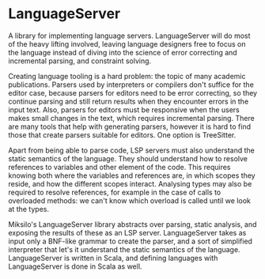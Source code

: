 LanguageServer
=====
A library for implementing language servers. LanguageServer will do most of the heavy lifting involved, leaving language designers free to focus on the language instead of diving into the science of error correcting and incremental parsing, and constraint solving.

Creating language tooling is a hard problem: the topic of many academic publications. Parsers used by interpreters or compilers don't suffice for the editor case, because parsers for editors need to be error correcting, so they continue parsing and still return results when they encounter errors in the input text. Also, parsers for editors must be responsive when the users makes small changes in the text, which requires incremental parsing. There are many tools that help with generating parsers, however it is hard to find those that create parsers suitable for editors. One option is TreeSitter.

Apart from being able to parse code, LSP servers must also understand the static semantics of the language. They should understand how to resolve references to variables and other element of the code. This requires knowing both where the variables and references are, in which scopes they reside, and how the different scopes interact. Analysing types may also be required to resolve references, for example in the case of calls to overloaded methods: we can't know which overload is called until we look at the types.

Miksilo's LanguageServer library abstracts over parsing, static analysis, and exposing the results of these as an LSP server. LanguageServer takes as input only a BNF-like grammar to create the parser, and a sort of simplified interpreter that let's it understand the static semantics of the language. LanguageServer is written in Scala, and defining languages with LanguageServer is done in Scala as well.

